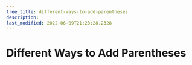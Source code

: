 ```yaml
---
tree_title: different-ways-to-add-parentheses
description: 
last_modified: 2022-06-09T21:23:28.2328
---
```


# Different Ways to Add Parentheses
